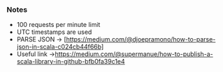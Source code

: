 ### Notes
* 100 requests per minute limit
* UTC timestamps are used
* PARSE JSON -> [https://medium.com/@djoepramono/how-to-parse-json-in-scala-c024cb44f66b]
* Useful link ->https://medium.com/@supermanue/how-to-publish-a-scala-library-in-github-bfb0fa39c1e4